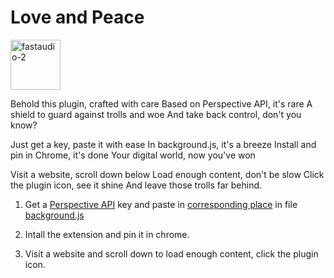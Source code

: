 # Love and Peace

<p align="left">
<img width="80" alt="fastaudio-2" src="https://user-images.githubusercontent.com/31392274/236587723-dd4d4654-874a-4d10-8c71-543fc8b4eba9.jpg">
</p>

Behold this plugin, crafted with care
Based on Perspective API, it's rare
A shield to guard against trolls and woe
And take back control, don't you know?

Just get a key, paste it with ease
In background.js, it's a breeze
Install and pin in Chrome, it's done
Your digital world, now you've won

Visit a website, scroll down below
Load enough content, don't be slow
Click the plugin icon, see it shine
And leave those trolls far behind.

1. Get a [Perspective API](https://support.perspectiveapi.com/s/docs-get-started?language=en_US) key and paste in [corresponding place](https://github.com/QuchenFu/chrome-plugin-detoxer/blob/main/Detoxer/background.js#L3) in file [background.js](https://github.com/QuchenFu/chrome-plugin-detoxer/blob/main/Detoxer/background.js)

2. Intall the extension and pin it in chrome.

3. Visit a website and scroll down to load enough content, click the plugin icon.

